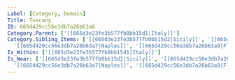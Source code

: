 ```yaml
---
Label: [Category, Domain]
Title: Tuscany
ID: 665d429cc56e3db7a26b63a8
Category.Parent: ['[[665d3e23fe3b577fb0bb15d1|Italy]]']
Category.Sibling_Items: ['[[665d3e23fe3b577fb0bb15d2|Sicily]]', '[[665d429cc56e3db7a26b63a6|Lombardy]]',
  '[[665d429cc56e3db7a26b63a7|Naples]]', '[[665d429cc56e3db7a26b63a9|Florence]]']
Is_Within: ['[[665d3e23fe3b577fb0bb15d1|Italy]]']
Is_Near: ['[[665d3e23fe3b577fb0bb15d2|Sicily]]', '[[665d429cc56e3db7a26b63a6|Lombardy]]',
  '[[665d429cc56e3db7a26b63a7|Naples]]', '[[665d429cc56e3db7a26b63a9|Florence]]']
---
```


